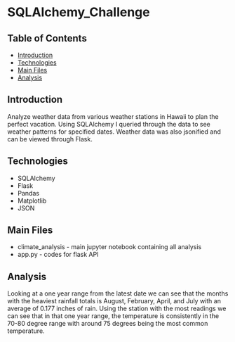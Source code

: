 # SQLAlchemy_Challenge

## Table of Contents
* [Introduction](#introduction)
* [Technologies](#technologies)
* [Main Files](#main-files)
* [Analysis](#analysis)

## Introduction
Analyze weather data from various weather stations in Hawaii to plan the perfect vacation. Using SQLAlchemy I queried through the data to see weather patterns for specified dates. Weather data was also jsonified and can be viewed through Flask. 

## Technologies
* SQLAlchemy 
* Flask
* Pandas
* Matplotlib
* JSON

## Main Files
* climate_analysis - main jupyter notebook containing all analysis 
* app.py - codes for flask API

## Analysis 
Looking at a one year range from the latest date we can see that the months with the heaviest rainfall totals is August, February, April, and July with an average of 0.177 inches of rain. Using the station with the most readings we can see that in that one year range, the temperature is consistently in the 70-80 degree range with around 75 degrees being the most common temperature. 